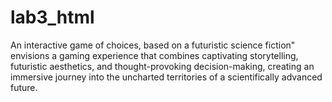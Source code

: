 # lab3_html
An interactive game of choices, based on a futuristic science fiction" envisions a gaming experience that combines captivating storytelling, futuristic aesthetics, and thought-provoking decision-making, creating an immersive journey into the uncharted territories of a scientifically advanced future.

